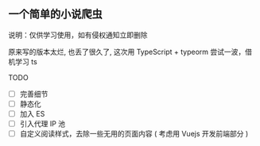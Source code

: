 ## 一个简单的小说爬虫
说明：仅供学习使用，如有侵权通知立即删除


原来写的版本太烂, 也丢了很久了, 这次用 TypeScript + typeorm 尝试一波，借机学习 ts


TODO

- [ ] 完善细节
- [ ] 静态化
- [ ] 加入 ES
- [ ] 引入代理 IP 池
- [ ] 自定义阅读样式，去除一些无用的页面内容 ( 考虑用 Vuejs 开发前端部分 )